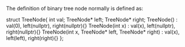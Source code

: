 The definition of binary tree node normally is defined as:

struct TreeNode{
    int val;
    TreeNode* left;
    TreeNode* right;
    TreeNode() : val(0), left(nullptr), right(nullptr){}
    TreeNode(int x) : val(x), left(nullptr), right(nullptr){}
    TreeNode(int x, TreeNode* left, TreeNode* right) : val(x), left(left), right(right){}
};
